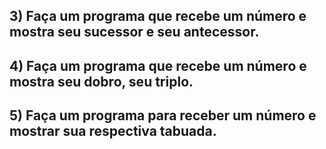 ## 3) Faça um programa que recebe um número e mostra seu sucessor e seu antecessor.

## 4) Faça um programa que recebe um número e mostra seu dobro, seu triplo.

## 5) Faça um programa para receber um número e mostrar sua respectiva tabuada.